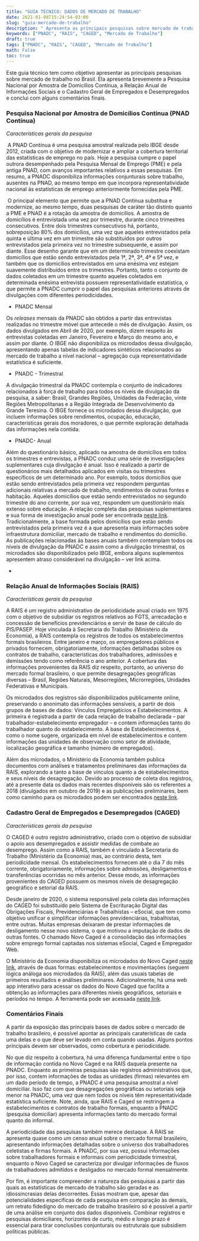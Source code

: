 ```yaml
---
title: "GUIA TÉCNICO: DADOS DE MERCADO DE TRABALHO"
date: 2021-01-08T15:24:54-03:00
slug: "guia-mercado-de-trabalho"
description: " Apresenta as principais pesquisas sobre mercado de trabalho no Brasil."
keywords: ["PNADC", "RAIS", "CAGED", "Mercado de Trabalho"]
draft: true
tags: ["PNADC", "RAIS", "CAGED", "Mercado de Trabalho"]
math: False
toc: true
---
```



Este guia técnico tem como objetivo apresentar as principais pesquisas sobre mercado de trabalho no Brasil. Ela apresenta brevemente a Pesquisa Nacional por Amostra de Domicílios Contínua, a Relação Anual de Informações Sociais e o Cadastro Geral de Empregados e Desempregados e conclui com alguns comentários finais.

### Pesquisa Nacional por Amostra de Domicílios Contínua (PNAD Contínua)

*Características gerais da pesquisa* 

​      A PNAD Contínua é uma pesquisa amostral realizada pelo IBGE desde 2012, criada com o objetivo de modernizar e ampliar a cobertura territorial das estatísticas de emprego no país. Hoje a pesquisa cumpre o papel outrora desempenhado pela Pesquisa Mensal de Emprego (PME) e pela antiga PNAD, com avanços importantes relativos a essas pesquisas. Em resumo, a PNADC disponibiliza informações conjunturais sobre trabalho, ausentes na PNAD, ao mesmo tempo em que incorpora representatividade nacional às estatísticas de emprego anteriormente fornecidas pela PME. 

​      O principal elemento que permite que a PNAD Contínua substitua e modernize, ao mesmo tempo, duas pesquisas de caráter tão distinto quanto a PME e PNAD é a rotação da amostra de domicílios. A amostra de domicílios é entrevistada uma vez por trimestre, durante cinco trimestres consecutivos. Entre dois trimestres consecutivos há, portanto, sobreposição 80% dos domicílios, uma vez que aqueles entrevistados pela quinta e última vez em um trimestre são substituídos por outros entrevistados pela primeira vez no trimestre subsequente, e assim por diante. Esse desenho garante que em um determinado trimestre coexistam domicílios que estão sendo entrevistados pela 1ª, 2ª, 3ª, 4ª e 5ª vez, e também que os domicílios entrevistados em uma enésima vez estejam suavemente distribuídos entre os trimestres. Portanto, tanto o conjunto de dados coletados em um trimestre quanto aqueles coletados em determinada enésima entrevista possuem representatividade estatística, o que permite a PNADC cumprir o papel das pesquisas anteriores através de divulgações com diferentes periodicidades.

- PNADC Mensal

Os *releases* mensais da PNADC são obtidos a partir das entrevistas realizadas no trimestre móvel que antecede o mês de divulgação. Assim, os dados divulgados em Abril de 2020, por exemplo, dizem respeito às entrevistas coletadas em Janeiro, Fevereiro e Março do mesmo ano, e assim por diante. O IBGE não disponibiliza os microdados dessa divulgação, apresentando apenas tabelas de indicadores sintéticos relacionados ao mercado de trabalho a nível nacional – agregação cuja representatividade estatística é suficiente.

- PNADC - Trimestral 

A divulgação trimestral da PNADC contempla o conjunto de indicadores relacionados à força de trabalho para todos os níveis de divulgação da pesquisa, a saber: Brasil, Grandes Regiões, Unidades da Federação, vinte Regiões Metropolitanas e a Região Integrada de Desenvolvimento da Grande Teresina. O IBGE fornece os microdados dessa divulgação, que incluem informações sobre rendimentos, ocupação, educação, características gerais dos moradores, o que permite exploração detalhada das informações nela contida. 

 

- PNADC- Anual

Além do questionário básico, aplicado na amostra de domicílios em todos os trimestres e entrevistas, a PNADC conduz uma série de investigações suplementares cuja divulgação é anual. Isso é realizado a partir de questionários mais detalhados aplicados em visitas ou trimestres específicos de um determinado ano. Por exemplo, todos domicílios que estão sendo entrevistados pela primeira vez respondem perguntas adicionais relativas a mercado de trabalho, rendimentos de outras fontes e habitação. Aqueles domicílios que estão sendo entrevistados no segundo trimestre do ano corrente, por sua vez, respondem um questionário mais extenso sobre educação. A relação completa das pesquisas suplementares e sua forma de investigação anual pode ser encontrada [neste link](ftp://ftp.ibge.gov.br/Trabalho_e_Rendimento/Pesquisa_Nacional_por_Amostra_de_Domicilios_continua/Anual/Microdados/PNADC_Pesquisas_Suplementares_Anuais_20200715.pdf). Tradicionalmente, a base formada pelos domicílios que estão sendo entrevistados pela primeira vez é a que apresenta mais informações sobre infraestrutura domiciliar, mercado de trabalho e rendimentos do domicílio. As publicações relacionadas às bases anuais também contemplam todos os níveis de divulgação da PNADC e assim como a divulgação trimestral, os microdados são disponibilizados pelo IBGE, embora alguns suplementos apresentem atraso considerável na divulgação – ver link acima.

- 

### Relação Anual de Informações Sociais (RAIS)

*Características gerais da pesquisa*

A RAIS é um registro administrativo de periodicidade anual criado em 1975 com o objetivo de subsidiar os registros relativos ao FGTS, arrecadação e concessão de benefícios previdenciários e servir de base de cálculo do PIS/PASEP. Hoje vinculada à Secretaria do Trabalho (Ministério da Economia), a RAIS contempla os registros de todos os estabelecimentos formais brasileiros. Entre janeiro e março, os empregadores públicos e privados fornecem, obrigatoriamente, informações detalhadas sobre os contratos de trabalho, características dos trabalhadores, admissões e demissões tendo como referência o ano anterior. A cobertura das informações provenientes da RAIS diz respeito, portanto, ao universo do mercado formal brasileiro, o que permite desagregações geográficas diversas – Brasil, Regiões Naturais, Mesorregiões, Microrregiões, Unidades Federativas e Municipais. 

Os microdados dos registros são disponibilizados publicamente online, preservando o anonimato das informações sensíveis, a partir de dois grupos de bases de dados: Vínculos Empregatícios e Estabelecimentos. A primeira é registrada a partir de cada relação de trabalho declarada – par trabalhador-estabelecimento empregador – e contem informações tanto do trabalhador quanto do estabelecimento. A base de Estabelecimentos é, como o nome sugere, organizada em nível de estabelecimentos e contem informações das unidades de observação como setor de atividade, localização geográfica e tamanho (número de empregados).

Além dos microdados, o Ministério da Economia também publica documentos com análises e tratamentos preliminares das informações da RAIS, explorando a tanto a base de vínculos quanto a de estabelecimentos e seus níveis de desagregação. Devido ao processo de coleta dos registros, até a presente data os dados mais recentes disponíveis são os referentes a 2018 (divulgados em outubro de 2019) e as publicações preliminares, bem como caminho para os microdados podem ser encontrados [neste link](http://pdet.mte.gov.br/rais). 


### Cadastro Geral de Empregados e Desempregados (CAGED)

*Características gerais da pesquisa*

O CAGED é outro registro administrativo, criado com o objetivo de subsidiar o apoio aos desempregados e assistir medidas de combate ao desemprego. Assim como a RAIS, também é vinculado à Secretaria do Trabalho (Ministério da Economia) mas, ao contrário desta, tem periodicidade mensal. Os estabelecimentos fornecem até o dia 7 do mês corrente, obrigatoriamente, informações sobre admissões, desligamentos e transferências ocorridas no mês anterior. Desse modo, as informações provenientes do CAGED possuem os mesmos níveis de desagregação geográfico e setorial da RAIS.

Desde janeiro de 2020, o sistema responsável pela coleta das informações do CAGED foi substituído pelo Sistema de Escrituração Digital das Obrigações Fiscais, Previdenciárias e Trabalhistas – eSocial, que tem como objetivo unificar e simplificar informações previdenciárias, trabalhistas, entre outras. Muitas empresas deixaram de prestar informações de desligamento nesse novo sistema, o que motivou a imputação de dados de outras fontes. O chamado Novo Caged é a consolidação das informações sobre emprego formal captadas nos sistemas eSocial, Caged e Empregador Web.

O Ministério da Economia disponibiliza os microdados do Novo Caged [neste link](ftp://ftp.mtps.gov.br/pdet/microdados/NOVO%20CAGED/), através de duas formas: estabelecimentos e movimentações (seguem lógica análoga aos microdados da RAIS), além das usuais tabelas de primeiros resultados e análises preliminares. Adicionalmente, há uma web app interativo para acessar os dados do Novo Caged que facilita a obtenção as informações para diferentes níveis geográficos, setoriais e períodos no tempo. A ferramenta pode ser acessada [neste link](https://app.powerbi.com/view?r=eyJrIjoiM2ZiNzk5YzUtODU5OS00YjFmLTk1NjItNDY1M2IwMTJhOTgzIiwidCI6ImNmODdjOTA4LTRhNjUtNGRlZS05MmM3LTExZWE2MTVjNjMyZSIsImMiOjR9&pageName=ReportSectionb52b07ec3b5f3ac6c749). 



### Comentários Finais

A partir da exposição das principais bases de dados sobre o mercado de trabalho brasileiro, é possível apontar as principais caraterísticas de cada uma delas e o que deve ser levado em conta quando usadas. Alguns pontos principais devem ser observados, como cobertura e periodicidade.

No que diz respeito à cobertura, há uma diferença fundamental entre o tipo de informação contida no Novo Caged e na RAIS daquela presente na PNADC. Enquanto as primeiras pesquisas são registros administrativos que, por isso, contem informações de todas as unidades (firmas) relevantes em um dado período de tempo, a PNADC é uma pesquisa amostral a nível domiciliar. Isso faz com que desagregações geográficas ou setoriais seja menor na PNADC, uma vez que nem todos os níveis têm representatividade estatística suficiente. Note, ainda, que RAIS e Caged se restringem a estabelecimentos e contratos de trabalho formais, enquanto a PNADC (pesquisa domiciliar) apresenta informações tanto do mercado formal quanto do informal. 

A periodicidade das pesquisas também merece destaque. A RAIS se apresenta quase como um censo anual sobre o mercado formal brasileiro, apresentando informações detalhadas sobre o universo dos trabalhadores celetistas e firmas formais. A PNADC, por sua vez, possui informações sobre trabalhadores formais e informais com periodicidade trimestral, enquanto o Novo Caged se caracteriza por divulgar informações de fluxos de trabalhadores admitidos e desligados no mercado formal mensalmente.

Por fim, é importante compreender a natureza das pesquisas a partir das quais as estatísticas de mercado de trabalho são geradas e as idiossincrasias delas decorrentes. Essas mostram que, apesar das potencialidades específicas de cada pesquisa em comparação às demais, um retrato fidedigno do mercado de trabalho brasileiro só é possível a partir de uma análise em conjunto dos dados disponíveis. Combinar registros e pesquisas domiciliares, horizontes de curto, médio e longo prazo é essencial para tirar conclusões conjunturais ou estruturais que subsidiem políticas públicas.
